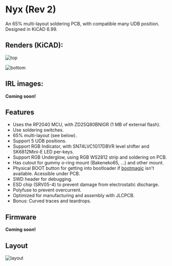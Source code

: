 # Nyx (Rev 2)
An 65% multi-layout soldering PCB, with compatible many UDB position. Designed in KiCAD 6.99.

## Renders (KiCAD):
![top](https://github-production-user-asset-6210df.s3.amazonaws.com/24840279/266519279-bc3a87d4-214c-4e03-a59d-91766fe48b5a.png)

![bottom](https://github-production-user-asset-6210df.s3.amazonaws.com/24840279/266519610-2c079056-77ac-422e-afd6-8a8347304aa6.png)

## IRL images:
**Coming soon!**

## Features
- Uses the RP2040 MCU, with ZD25Q80BNIGR (1 MB of external flash).
- Use soldering switches.
- 65% multi-layout (see below).
- Support 5 UDB positions.
- Support RGB Indicator, with SN74LVC1G17DBVR level shifter and SK6812Mini-E LED per-keys.
- Support RGB Underglow, using RGB WS2812 strip and soldering on PCB.
- Has cutout for gummy o-ring mount (Bakeneko65, ...) and other mount.
- Physical BOOT button for getting into bootloader if [bootmagic](https://github.com/qmk/qmk_firmware/blob/master/docs/feature_bootmagic.md) isn't available. Acessible under PCB.
- SWD header for debugging.
- ESD chip (SRV05-4) to prevent damage from electrostatic discharge.
- Polyfuse to prevent overcurrent.
- Optimized for manufacturing and assembly with JLCPCB.
- Bonus: Curved traces and teardrops.

## Firmware
**Coming soon!**

## Layout
![layout](https://github-production-user-asset-6210df.s3.amazonaws.com/24840279/266519774-4b6f8642-ef79-410e-a580-7e641b4cd07f.png)
